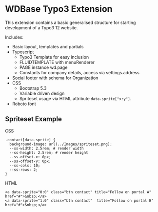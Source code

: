 <h1>WDBase Typo3 Extension</h1>
<p>This extension contains a basic generalised structure for starting development of a Typo3 12 website.</p>
<p>Includes:</p>
<ul>
  <li>Basic layout, templates and partials</li>
  <li>Typoscript
    <ul>
      <li>Typo3 Template for easy inclusion</li>
      <li>FLUIDTEMPLATE with menuRenderer</li>
      <li>PAGE instance wd.page</li>
      <li>Constants for company details, access via settings.address</li>
    </ul>
  </li>
  <li>Social footer with schema for Organization</li>
  <li>CSS
    <ul>
      <li>Bootstrap 5.3</li>
      <li>Variable driven design</li>
      <li>Spriteset usage via HTML attribute <code>data-sprite["x:y"]</code>.</li>
    </ul>
  </li>
  <li>Roboto font</li>
</ul>

<h2>Spriteset Example</h2>
<p>CSS</p>
<code>.contact[data-sprite] {
  background-image: url(../Images/spriteset.png);
  --ss-width: 2.5rem; # render width
  --ss-height: 2.5rem; # render height
  --ss-offset-x: 0px;
  --ss-offset-y: 0px; 
  --ss-cols: 10;
  --ss-rows: 2;
}</code>
<p>HTML</p>
<code>&lt;a data-sprite="0:0" class="btn contact" title="Follow on portal A" href="#"&gt;&amp;nbsp;&lt;/a&gt;
&lt;a data-sprite="1:0" class="btn contact"  title="Follow on portal B" href="#"&gt;&amp;nbsp;&lt;/a&gt;</code>
